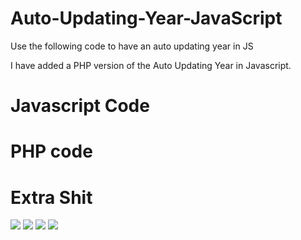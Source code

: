 
# Auto-Updating-Year-JavaScript
Use the following code to have an auto updating year in JS

I have added a PHP version of the Auto Updating Year in Javascript.

# Javascript Code
<code><script>document.write(new Date().getFullYear());</script></code>

# PHP code
<?php echo date("Y"); ?>


# Extra Shit
<img src="https://img.shields.io/github/stars/ThomasEwanSykes/Auto-Updating-Year-Html?style=for-the-badge&color=orange">
<a href="mailto:tom@pythonastudios.com" target="_blank"><img src="https://img.shields.io/badge/Email-tom@pythonastudios.com-blue?style=for-the-badge&logo=gmail"></a>
<a href="http://g9.yt/psdcrd" target="_blank"><img src="https://img.shields.io/badge/Discord-PythonaStudios-blue?style=for-the-badge&logo=discord"></a>
<a href='https://g9.yt/pspay' target='_blank'><img src="https://img.shields.io/badge/donate-blue?style=for-the-badge&logo=paypal"></a>
